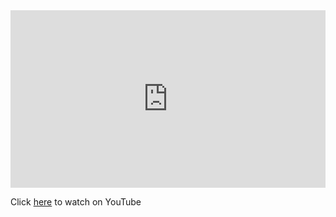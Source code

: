 <style>
  .videoWrapper {
    position: relative;
    padding-bottom: 56.25%; /* 16:9 */
    height: 0;
  }
  .videoWrapper iframe {
    position: absolute;
    top: 0;
    left: 0;
    width: 100%;
    height: 100%;
  }
  footer {
    display: none !important;
  }
  main {
    max-width: 128rem !important;
  }

  .project-tagline {
    max-width: 42rem;
    margin: auto;
  }

  .btn {
    display: none !important;
  }
</style>

<div class="videoWrapper">
  <iframe src="https://www.youtube.com/embed/5s48OxVgPH8" frameborder="0" allowfullscreen="allowfullscreen"></iframe>
</div>

Click [here](https://www.youtube.com/v/5s48OxVgPH8) to watch on YouTube